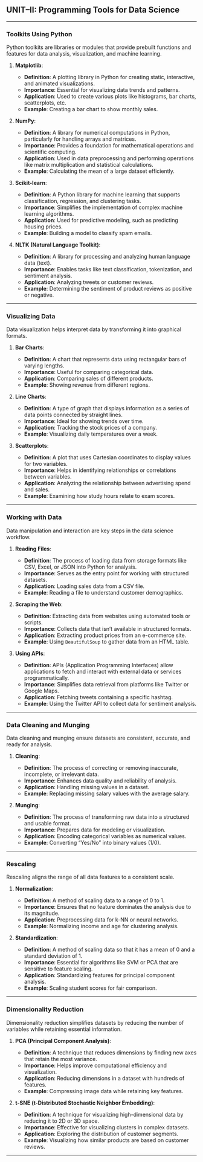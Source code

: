## **UNIT–II: Programming Tools for Data Science**
---

### **Toolkits Using Python**

Python toolkits are libraries or modules that provide prebuilt functions and features for data analysis, visualization, and machine learning.

1. **Matplotlib**:  
   - **Definition**: A plotting library in Python for creating static, interactive, and animated visualizations.  
   - **Importance**: Essential for visualizing data trends and patterns.  
   - **Application**: Used to create various plots like histograms, bar charts, scatterplots, etc.  
   - **Example**: Creating a bar chart to show monthly sales.

2. **NumPy**:  
   - **Definition**: A library for numerical computations in Python, particularly for handling arrays and matrices.  
   - **Importance**: Provides a foundation for mathematical operations and scientific computing.  
   - **Application**: Used in data preprocessing and performing operations like matrix multiplication and statistical calculations.  
   - **Example**: Calculating the mean of a large dataset efficiently.

3. **Scikit-learn**:  
   - **Definition**: A Python library for machine learning that supports classification, regression, and clustering tasks.  
   - **Importance**: Simplifies the implementation of complex machine learning algorithms.  
   - **Application**: Used for predictive modeling, such as predicting housing prices.  
   - **Example**: Building a model to classify spam emails.

4. **NLTK (Natural Language Toolkit)**:  
   - **Definition**: A library for processing and analyzing human language data (text).  
   - **Importance**: Enables tasks like text classification, tokenization, and sentiment analysis.  
   - **Application**: Analyzing tweets or customer reviews.  
   - **Example**: Determining the sentiment of product reviews as positive or negative.

---

### **Visualizing Data**

Data visualization helps interpret data by transforming it into graphical formats.

1. **Bar Charts**:  
   - **Definition**: A chart that represents data using rectangular bars of varying lengths.  
   - **Importance**: Useful for comparing categorical data.  
   - **Application**: Comparing sales of different products.  
   - **Example**: Showing revenue from different regions.

2. **Line Charts**:  
   - **Definition**: A type of graph that displays information as a series of data points connected by straight lines.  
   - **Importance**: Ideal for showing trends over time.  
   - **Application**: Tracking the stock prices of a company.  
   - **Example**: Visualizing daily temperatures over a week.

3. **Scatterplots**:  
   - **Definition**: A plot that uses Cartesian coordinates to display values for two variables.  
   - **Importance**: Helps in identifying relationships or correlations between variables.  
   - **Application**: Analyzing the relationship between advertising spend and sales.  
   - **Example**: Examining how study hours relate to exam scores.

---

### **Working with Data**

Data manipulation and interaction are key steps in the data science workflow.

1. **Reading Files**:  
   - **Definition**: The process of loading data from storage formats like CSV, Excel, or JSON into Python for analysis.  
   - **Importance**: Serves as the entry point for working with structured datasets.  
   - **Application**: Loading sales data from a CSV file.  
   - **Example**: Reading a file to understand customer demographics.

2. **Scraping the Web**:  
   - **Definition**: Extracting data from websites using automated tools or scripts.  
   - **Importance**: Collects data that isn’t available in structured formats.  
   - **Application**: Extracting product prices from an e-commerce site.  
   - **Example**: Using `BeautifulSoup` to gather data from an HTML table.

3. **Using APIs**:  
   - **Definition**: APIs (Application Programming Interfaces) allow applications to fetch and interact with external data or services programmatically.  
   - **Importance**: Simplifies data retrieval from platforms like Twitter or Google Maps.  
   - **Application**: Fetching tweets containing a specific hashtag.  
   - **Example**: Using the Twitter API to collect data for sentiment analysis.

---

### **Data Cleaning and Munging**

Data cleaning and munging ensure datasets are consistent, accurate, and ready for analysis.

1. **Cleaning**:  
   - **Definition**: The process of correcting or removing inaccurate, incomplete, or irrelevant data.  
   - **Importance**: Enhances data quality and reliability of analysis.  
   - **Application**: Handling missing values in a dataset.  
   - **Example**: Replacing missing salary values with the average salary.

2. **Munging**:  
   - **Definition**: The process of transforming raw data into a structured and usable format.  
   - **Importance**: Prepares data for modeling or visualization.  
   - **Application**: Encoding categorical variables as numerical values.  
   - **Example**: Converting “Yes/No” into binary values (1/0).

---

### **Rescaling**

Rescaling aligns the range of all data features to a consistent scale.

1. **Normalization**:  
   - **Definition**: A method of scaling data to a range of 0 to 1.  
   - **Importance**: Ensures that no feature dominates the analysis due to its magnitude.  
   - **Application**: Preprocessing data for k-NN or neural networks.  
   - **Example**: Normalizing income and age for clustering analysis.

2. **Standardization**:  
   - **Definition**: A method of scaling data so that it has a mean of 0 and a standard deviation of 1.  
   - **Importance**: Essential for algorithms like SVM or PCA that are sensitive to feature scaling.  
   - **Application**: Standardizing features for principal component analysis.  
   - **Example**: Scaling student scores for fair comparison.

---

### **Dimensionality Reduction**

Dimensionality reduction simplifies datasets by reducing the number of variables while retaining essential information.

1. **PCA (Principal Component Analysis)**:  
   - **Definition**: A technique that reduces dimensions by finding new axes that retain the most variance.  
   - **Importance**: Helps improve computational efficiency and visualization.  
   - **Application**: Reducing dimensions in a dataset with hundreds of features.  
   - **Example**: Compressing image data while retaining key features.

2. **t-SNE (t-Distributed Stochastic Neighbor Embedding)**:  
   - **Definition**: A technique for visualizing high-dimensional data by reducing it to 2D or 3D space.  
   - **Importance**: Effective for visualizing clusters in complex datasets.  
   - **Application**: Exploring the distribution of customer segments.  
   - **Example**: Visualizing how similar products are based on customer reviews.

---
